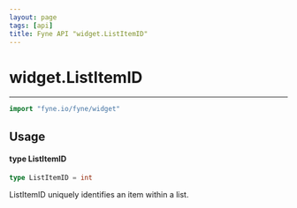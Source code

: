 ```yaml
---
layout: page
tags: [api]
title: Fyne API "widget.ListItemID"
---
```


# widget.ListItemID
---
```go
import "fyne.io/fyne/widget"
```

## Usage

#### type ListItemID

```go
type ListItemID = int
```

ListItemID uniquely identifies an item within a list.
